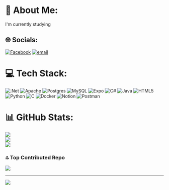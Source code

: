 # 💫 About Me:
I'm currently studying 


## 🌐 Socials:
[![Facebook](https://img.shields.io/badge/Facebook-%231877F2.svg?logo=Facebook&logoColor=white)](https://facebook.com/https://www.facebook.com/profile.php?id=61569819941571&locale=fr_FR)  [![email](https://img.shields.io/badge/Email-D14836?logo=gmail&logoColor=white)](mailto:rd.jasonchris@gmail.com) 

# 💻 Tech Stack:
![.Net](https://img.shields.io/badge/.NET-5C2D91?style=for-the-badge&logo=.net&logoColor=white) ![Apache](https://img.shields.io/badge/apache-%23D42029.svg?style=for-the-badge&logo=apache&logoColor=white) ![Postgres](https://img.shields.io/badge/postgres-%23316192.svg?style=for-the-badge&logo=postgresql&logoColor=white) ![MySQL](https://img.shields.io/badge/mysql-4479A1.svg?style=for-the-badge&logo=mysql&logoColor=white) ![Expo](https://img.shields.io/badge/expo-1C1E24?style=for-the-badge&logo=expo&logoColor=#D04A37) ![C#](https://img.shields.io/badge/c%23-%23239120.svg?style=for-the-badge&logo=csharp&logoColor=white) ![Java](https://img.shields.io/badge/java-%23ED8B00.svg?style=for-the-badge&logo=openjdk&logoColor=white) ![HTML5](https://img.shields.io/badge/html5-%23E34F26.svg?style=for-the-badge&logo=html5&logoColor=white) ![Python](https://img.shields.io/badge/python-3670A0?style=for-the-badge&logo=python&logoColor=ffdd54) ![C](https://img.shields.io/badge/c-%2300599C.svg?style=for-the-badge&logo=c&logoColor=white) ![Docker](https://img.shields.io/badge/docker-%230db7ed.svg?style=for-the-badge&logo=docker&logoColor=white) ![Notion](https://img.shields.io/badge/Notion-%23000000.svg?style=for-the-badge&logo=notion&logoColor=white) ![Postman](https://img.shields.io/badge/Postman-FF6C37?style=for-the-badge&logo=postman&logoColor=white)
# 📊 GitHub Stats:
![](https://github-readme-stats.vercel.app/api?username=RdjcMada&theme=transparent&hide_border=false&include_all_commits=true&count_private=true)<br/>
![](https://nirzak-streak-stats.vercel.app/?user=RdjcMada&theme=transparent&hide_border=false)<br/>
![](https://github-readme-stats.vercel.app/api/top-langs/?username=RdjcMada&theme=transparent&hide_border=false&include_all_commits=true&count_private=true&layout=compact)

### 🔝 Top Contributed Repo
![](https://github-contributor-stats.vercel.app/api?username=RdjcMada&limit=5&theme=transparent&combine_all_yearly_contributions=true)

---
[![](https://visitcount.itsvg.in/api?id=RdjcMada&icon=1&color=0)](https://visitcount.itsvg.in)

<!-- Proudly created with GPRM ( https://gprm.itsvg.in ) -->
